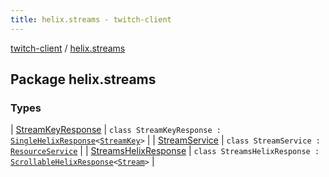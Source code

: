 ```yaml
---
title: helix.streams - twitch-client
---
```


[twitch-client](../index.html) / [helix.streams](./index.html)

## Package helix.streams

### Types

| [StreamKeyResponse](-stream-key-response/index.html) | `class StreamKeyResponse : `[`SingleHelixResponse`](../helix.http.model/-single-helix-response/index.html)`<`[`StreamKey`](../helix.streams.key/-stream-key/index.html)`>` |
| [StreamService](-stream-service/index.html) | `class StreamService : `[`ResourceService`](../helix.http/-resource-service/index.html) |
| [StreamsHelixResponse](-streams-helix-response/index.html) | `class StreamsHelixResponse : `[`ScrollableHelixResponse`](../helix.http.model/-scrollable-helix-response/index.html)`<`[`Stream`](../helix.streams.model/-stream/index.html)`>` |


